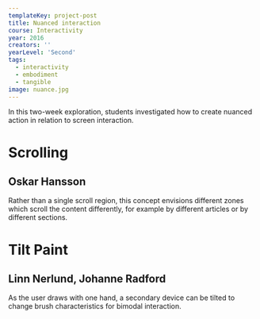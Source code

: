 ```yaml
---
templateKey: project-post
title: Nuanced interaction
course: Interactivity
year: 2016
creators: ''
yearLevel: 'Second'
tags:
  - interactivity
  - embodiment
  - tangible
image: nuance.jpg
---
```


In this two-week exploration, students investigated how to create nuanced action in relation to screen interaction.

<div className="narrow section">

# Scrolling
## Oskar Hansson

<MauVideo id="0_qje8gabf" />

Rather than a single scroll region, this concept envisions different zones which scroll the content differently, for example by different articles or by different sections.

</div>

<div className="narrow section">

# Tilt Paint
## Linn Nerlund, Johanne Radford

<MauVideo id="0_7uy6qzs8" />

As the user draws with one hand, a secondary device can be tilted to change brush characteristics for bimodal interaction.

</div>
